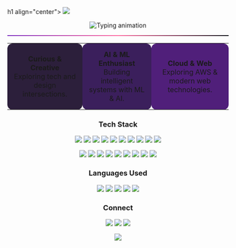 h1 align="center">
  <img src="https://img.shields.io/badge/Hi,_I'm_Keerthishree-%237B2CBF?style=for-the-badge&logoColor=white&labelColor=7209B7"/>
</h1>

<p align="center">
  <img src="https://readme-typing-svg.herokuapp.com?font=Poppins&weight=500&size=22&duration=3000&pause=1200&color=BD93F9&center=true&vCenter=true&width=500&lines=Machine+Learning+%7C+Cloud+%7C+AI;Creating+Intelligent+and+Elegant+Solutions;Exploring+the+Art+of+Computation" alt="Typing animation"/>
</p>

<p align="center">
  <hr style="border:0;height:2px;background:linear-gradient(90deg, #7B2CBF, #FF6BA1, #0D1117); width:100%;">
</p>

<table align="center">
<tr>
<td align="center" style="background:#2c1f3b; border-radius:12px; padding:15px; margin:5px;">
<b>Curious & Creative</b><br>Exploring tech and design intersections.
</td>
<td align="center" style="background:#3b1f5c; border-radius:12px; padding:15px; margin:5px;">
<b>AI & ML Enthusiast</b><br>Building intelligent systems with ML & AI.
</td>
<td align="center" style="background:#501f7a; border-radius:12px; padding:15px; margin:5px;">
<b>Cloud & Web</b><br>Exploring AWS & modern web technologies.
</td>
</tr>
</table>


<h3 align="center">Tech Stack</h3>

<p align="center">
  <img src="https://img.shields.io/badge/-Python-2E0249?style=for-the-badge&logo=python&logoColor=white"/>
  <img src="https://img.shields.io/badge/-Java-5A189A?style=for-the-badge&logo=java&logoColor=white"/>
  <img src="https://img.shields.io/badge/-C-6A0572?style=for-the-badge&logo=c&logoColor=white"/>
  <img src="https://img.shields.io/badge/-C++-7B2CBF?style=for-the-badge&logo=c%2B%2B&logoColor=white"/>
  <img src="https://img.shields.io/badge/-HTML-F72585?style=for-the-badge&logo=html5&logoColor=white"/>
  <img src="https://img.shields.io/badge/-CSS-B5179E?style=for-the-badge&logo=css3&logoColor=white"/>
  <img src="https://img.shields.io/badge/-JavaScript-7209B7?style=for-the-badge&logo=javascript&logoColor=white"/>
  <img src="https://img.shields.io/badge/-Node.js-560BAD?style=for-the-badge&logo=node.js&logoColor=white"/>
  <img src="https://img.shields.io/badge/-AWS-3A0CA3?style=for-the-badge&logo=amazonaws&logoColor=white"/>
  <img src="https://img.shields.io/badge/-Advanced+Excel-9D4EDD?style=for-the-badge&logo=microsoftexcel&logoColor=white"/> 
</p>

<p align="center">
  <img src="https://img.shields.io/badge/TensorFlow-302b63?style=for-the-badge&logo=tensorflow&logoColor=ffb6c1"/>
  <img src="https://img.shields.io/badge/PyTorch-5a189a?style=for-the-badge&logo=pytorch&logoColor=ffb6c1"/>
  <img src="https://img.shields.io/badge/NumPy-5a189a?style=for-the-badge&logo=numpy&logoColor=white"/>
  <img src="https://img.shields.io/badge/Pandas-9d4edd?style=for-the-badge&logo=pandas&logoColor=white"/>
  <img src="https://img.shields.io/badge/Plotly-7b2cbf?style=for-the-badge&logo=plotly&logoColor=white"/>
  <img src="https://img.shields.io/badge/Matplotlib-6a0572?style=for-the-badge&logo=matplotlib&logoColor=white"/>
  <img src="https://img.shields.io/badge/Seaborn-7209B7?style=for-the-badge&logo=seaborn&logoColor=white"/>
  <img src="https://img.shields.io/badge/SQL-560BAD?style=for-the-badge&logo=mysql&logoColor=white"/>
  <img src="https://img.shields.io/badge/NoSQL-3A0CA3?style=for-the-badge&logo=mongodb&logoColor=white"/>
</p>

<h3 align="center">Languages Used</h3>

<p align="center">
  <img src="https://img.shields.io/badge/Python-2E0249?style=for-the-badge&logo=python&logoColor=white"/>
  <img src="https://img.shields.io/badge/Java-5A189A?style=for-the-badge&logo=java&logoColor=white"/>
  <img src="https://img.shields.io/badge/-C-6A0572?style=for-the-badge&logo=c&logoColor=white"/>
  <img src="https://img.shields.io/badge/C++-7B2CBF?style=for-the-badge&logo=c%2B%2B&logoColor=white"/>
  <img src="https://img.shields.io/badge/JavaScript-7209B7?style=for-the-badge&logo=javascript&logoColor=white"/>
</p>

<h3 align="center">Connect</h3>

<p align="center">
  <a href="https://www.linkedin.com/in/keerthishreekesavan/" target="_blank"><img src="https://img.shields.io/badge/LinkedIn-2f0743?style=for-the-badge&logo=linkedin&logoColor=ffb6c1"/></a>
  <a href="mailto:keerthishreekesavan@gmail.com"><img src="https://img.shields.io/badge/Email-5a189a?style=for-the-badge&logo=gmail&logoColor=ffb6c1"/></a>
  <a href="https://github.com/Keerthishreekesavan"><img src="https://img.shields.io/badge/GitHub-302b63?style=for-the-badge&logo=github&logoColor=ffb6c1"/></a>
</p>

<p align="center">
  <img src="https://capsule-render.vercel.app/api?type=waving&color=7b2cbf&height=80&section=footer"/>
</p>


